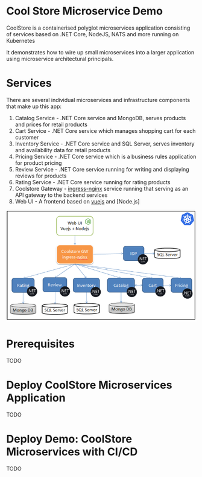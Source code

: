 # Cool Store Microservice Demo

CoolStore is a containerised polyglot microservices application consisting of services based on .NET Core, NodeJS, NATS and more running on Kubernetes

It demonstrates how to wire up small microservices into a larger application using microservice architectural principals.

# Services

There are several individual microservices and infrastructure components that make up this app:

1.  Catalog Service - .NET Core service and MongoDB, serves products and prices for retail products
2.  Cart Service - .NET Core service which manages shopping cart for each customer
3.  Inventory Service - .NET Core service and SQL Server, serves inventory and availability data for retail products
4.  Pricing Service - .NET Core service which is a business rules application for product pricing
5.  Review Service - .NET Core service running for writing and displaying reviews for products
6.  Rating Service - .NET Core service running for rating products
7.  Coolstore Gateway - [ingress-nginx](https://github.com/kubernetes/ingress-nginx) service running that serving as an API gateway to the backend services
8.  Web UI - A frontend based on [vuejs](https://vuejs.org/) and [Node.js]

![Architecture Screenshot](assets/images/arch-diagram.png?raw=true 'Architecture Diagram')

# Prerequisites

TODO

# Deploy CoolStore Microservices Application

TODO

# Deploy Demo: CoolStore Microservices with CI/CD

TODO
